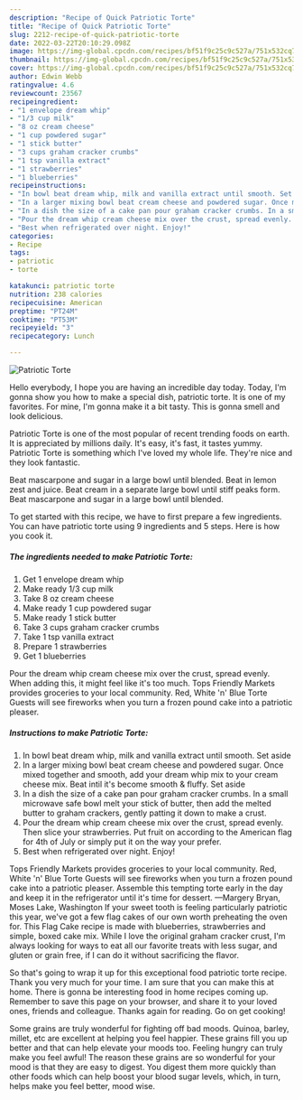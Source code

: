 ```yaml
---
description: "Recipe of Quick Patriotic Torte"
title: "Recipe of Quick Patriotic Torte"
slug: 2212-recipe-of-quick-patriotic-torte
date: 2022-03-22T20:10:29.098Z
image: https://img-global.cpcdn.com/recipes/bf51f9c25c9c527a/751x532cq70/patriotic-torte-recipe-main-photo.jpg
thumbnail: https://img-global.cpcdn.com/recipes/bf51f9c25c9c527a/751x532cq70/patriotic-torte-recipe-main-photo.jpg
cover: https://img-global.cpcdn.com/recipes/bf51f9c25c9c527a/751x532cq70/patriotic-torte-recipe-main-photo.jpg
author: Edwin Webb
ratingvalue: 4.6
reviewcount: 23567
recipeingredient:
- "1 envelope dream whip"
- "1/3 cup milk"
- "8 oz cream cheese"
- "1 cup powdered sugar"
- "1 stick butter"
- "3 cups graham cracker crumbs"
- "1 tsp vanilla extract"
- "1 strawberries"
- "1 blueberries"
recipeinstructions:
- "In bowl beat dream whip, milk and vanilla extract until smooth. Set aside"
- "In a larger mixing bowl beat cream cheese and powdered sugar. Once mixed together and smooth, add your dream whip mix to your cream cheese mix. Beat intil it&#39;s become smooth &amp; fluffy. Set aside"
- "In a dish the size of a cake pan pour graham cracker crumbs. In a small microwave safe bowl melt your stick of butter, then add the melted butter to graham crackers, gently patting it down to make a crust."
- "Pour the dream whip cream cheese mix over the crust, spread evenly. Then slice your strawberries. Put fruit on according to the American flag for 4th of July or simply put it on the way your prefer."
- "Best when refrigerated over night. Enjoy!"
categories:
- Recipe
tags:
- patriotic
- torte

katakunci: patriotic torte 
nutrition: 238 calories
recipecuisine: American
preptime: "PT24M"
cooktime: "PT53M"
recipeyield: "3"
recipecategory: Lunch

---
```



![Patriotic Torte](https://img-global.cpcdn.com/recipes/bf51f9c25c9c527a/751x532cq70/patriotic-torte-recipe-main-photo.jpg)

Hello everybody, I hope you are having an incredible day today. Today, I'm gonna show you how to make a special dish, patriotic torte. It is one of my favorites. For mine, I'm gonna make it a bit tasty. This is gonna smell and look delicious.

Patriotic Torte is one of the most popular of recent trending foods on earth. It is appreciated by millions daily. It's easy, it's fast, it tastes yummy. Patriotic Torte is something which I've loved my whole life. They're nice and they look fantastic.

Beat mascarpone and sugar in a large bowl until blended. Beat in lemon zest and juice. Beat cream in a separate large bowl until stiff peaks form. Beat mascarpone and sugar in a large bowl until blended.


To get started with this recipe, we have to first prepare a few ingredients. You can have patriotic torte using 9 ingredients and 5 steps. Here is how you cook it.

<!--inarticleads1-->

##### The ingredients needed to make Patriotic Torte:

1. Get 1 envelope dream whip
1. Make ready 1/3 cup milk
1. Take 8 oz cream cheese
1. Make ready 1 cup powdered sugar
1. Make ready 1 stick butter
1. Take 3 cups graham cracker crumbs
1. Take 1 tsp vanilla extract
1. Prepare 1 strawberries
1. Get 1 blueberries


Pour the dream whip cream cheese mix over the crust, spread evenly. When adding this, it might feel like it&#39;s too much. Tops Friendly Markets provides groceries to your local community. Red, White &#39;n&#39; Blue Torte Guests will see fireworks when you turn a frozen pound cake into a patriotic pleaser. 

<!--inarticleads2-->

##### Instructions to make Patriotic Torte:

1. In bowl beat dream whip, milk and vanilla extract until smooth. Set aside
1. In a larger mixing bowl beat cream cheese and powdered sugar. Once mixed together and smooth, add your dream whip mix to your cream cheese mix. Beat intil it&#39;s become smooth &amp; fluffy. Set aside
1. In a dish the size of a cake pan pour graham cracker crumbs. In a small microwave safe bowl melt your stick of butter, then add the melted butter to graham crackers, gently patting it down to make a crust.
1. Pour the dream whip cream cheese mix over the crust, spread evenly. Then slice your strawberries. Put fruit on according to the American flag for 4th of July or simply put it on the way your prefer.
1. Best when refrigerated over night. Enjoy!


Tops Friendly Markets provides groceries to your local community. Red, White &#39;n&#39; Blue Torte Guests will see fireworks when you turn a frozen pound cake into a patriotic pleaser. Assemble this tempting torte early in the day and keep it in the refrigerator until it&#39;s time for dessert. —Margery Bryan, Moses Lake, Washington If your sweet tooth is feeling particularly patriotic this year, we&#39;ve got a few flag cakes of our own worth preheating the oven for. This Flag Cake recipe is made with blueberries, strawberries and simple, boxed cake mix. While I love the original graham cracker crust, I&#39;m always looking for ways to eat all our favorite treats with less sugar, and gluten or grain free, if I can do it without sacrificing the flavor. 

So that's going to wrap it up for this exceptional food patriotic torte recipe. Thank you very much for your time. I am sure that you can make this at home. There is gonna be interesting food in home recipes coming up. Remember to save this page on your browser, and share it to your loved ones, friends and colleague. Thanks again for reading. Go on get cooking!

Some grains are truly wonderful for fighting off bad moods. Quinoa, barley, millet, etc are excellent at helping you feel happier. These grains fill you up better and that can help elevate your moods too. Feeling hungry can truly make you feel awful! The reason these grains are so wonderful for your mood is that they are easy to digest. You digest them more quickly than other foods which can help boost your blood sugar levels, which, in turn, helps make you feel better, mood wise.
